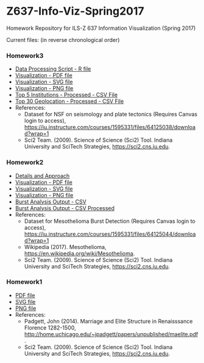 # Z637-Info-Viz-Spring2017
Homework Repository for ILS-Z 637 Information Visualization (Spring 2017) 

Current files: (in reverse chronological order)

<h3>Homework3</h3>
<ul>
  <li><a href="https://github.com/samvat/Z637-Info-Viz-Spring2017/blob/master/Homework3/Data_Processing.R">Data Processing Script - R file</a></li>
  <li><a href="https://github.com/samvat/Z637-Info-Viz-Spring2017/blob/master/Homework3/Top%2030%20NSF%20Grant%20on%20Seismology%20and%20Plate%20Tectonics%20(1986-2010).pdf">Visualization - PDF file</a></li>
  <li><a href="https://github.com/samvat/Z637-Info-Viz-Spring2017/blob/master/Homework3/Top%2030%20NSF%20Grant%20on%20Seismology%20and%20Plate%20Tectonics%20(1986-2010).svg">Visualization - SVG file</a></li>
  <li><a href="https://github.com/samvat/Z637-Info-Viz-Spring2017/blob/master/Homework3/Top%2030%20NSF%20Grant%20on%20Seismology%20and%20Plate%20Tectonics%20(1986-2010).png">Visualization - PNG file</a></li>
   <li><a href="https://github.com/samvat/Z637-Info-Viz-Spring2017/blob/master/Homework3/institutes.csv">Top 5 Institutions - Processed - CSV File</a></li>
   <li><a href="https://github.com/samvat/Z637-Info-Viz-Spring2017/blob/master/Homework3/gelocation_Latitude_and_Longitude.csv">Top 30 Geolocation - Processed - CSV File</a></li>
  <li>References:
    <ul>
    <li>
    Dataset for NSF on seismology and plate tectonics (Requires Canvas login to access), <a href="https://iu.instructure.com/courses/1595331/files/64125038/download?wrap=1">https://iu.instructure.com/courses/1595331/files/64125038/download?wrap=1</a>
    </li>
    <li>Sci2 Team. (2009). Science of Science (Sci2) Tool. Indiana University and SciTech Strategies, <a href="https://sci2.cns.iu.edu">https://sci2.cns.iu.edu</a>.</li>
    </ul>
    </li>
</ul>

<h3>Homework2</h3>
<ul>
  <li><a href="https://github.com/samvat/Z637-Info-Viz-Spring2017/blob/master/Homework2/Making%20Temporal%20Burst%20Analysis%20Visualization%20%E2%80%93%20Approach.pdf">Details and Approach</a></li>
  <li><a href="https://github.com/samvat/Z637-Info-Viz-Spring2017/blob/master/Homework2/samrasto_When_Temporal_Data.pdf">Visualization - PDF file</a></li>
  <li><a href="https://github.com/samvat/Z637-Info-Viz-Spring2017/blob/master/Homework2/samrasto_When_Temporal_Data.svg">Visualization - SVG file</a></li>
  <li><a href="https://github.com/samvat/Z637-Info-Viz-Spring2017/blob/master/Homework2/samrasto_When_Temporal_Data.png">Visualization - PNG file</a></li>
   <li><a href="https://github.com/samvat/Z637-Info-Viz-Spring2017/blob/master/Homework2/BurstDetectionOutput.csv">Burst Analysis Output - CSV</a></li>
   <li><a href="https://github.com/samvat/Z637-Info-Viz-Spring2017/blob/master/Homework2/BurstDetectionOutput_Processed.csv">Burst Analysis Output - CSV  Processed</a></li>
  <li>References:
    <ul>
    <li>
    Dataset for Mesothelioma Burst Detection (Requires Canvas login to access), <a href="https://iu.instructure.com/courses/1595331/files/64125044/download?wrap=1">https://iu.instructure.com/courses/1595331/files/64125044/download?wrap=1</a>
    </li>
    <li>Wikipedia (2017). Mesothelioma, <a href="https://en.wikipedia.org/wiki/Mesothelioma">https://en.wikipedia.org/wiki/Mesothelioma</a>.</li>
    <li>Sci2 Team. (2009). Science of Science (Sci2) Tool. Indiana University and SciTech Strategies, <a href="https://sci2.cns.iu.edu">https://sci2.cns.iu.edu</a>.</li>
    </ul>
    </li>
</ul>

<h3>Homework1</h3>
<ul>
  <li><a href="https://github.com/samvat/Z637-Info-Viz-Spring2017/blob/master/Homework1/samrasto_Visual_Framework_and_Workflow_Design.pdf">PDF file</a></li>
  <li><a href="https://github.com/samvat/Z637-Info-Viz-Spring2017/blob/master/Homework1/samrasto_Visual_Framework_and_Workflow_Design.svg">SVG file</a></li>
  <li><a href="https://github.com/samvat/Z637-Info-Viz-Spring2017/blob/master/Homework1/samrasto_Visual_Framework_and_Workflow_Design.png">PNG file</a></li>
  <li>References:
    <ul>
    <li>Padgett, John (2014). Marriage and Elite Structure in Renaisssance Florence 1282-1500, <a href="http://home.uchicago.edu/~jpadgett/papers/unpublished/maelite.pdf">http://home.uchicago.edu/~jpadgett/papers/unpublished/maelite.pdf</a>.</li>
    <li>Sci2 Team. (2009). Science of Science (Sci2) Tool. Indiana University and SciTech Strategies, <a href="https://sci2.cns.iu.edu">https://sci2.cns.iu.edu</a>.</li>
    </ul>
    </li>
</ul>



